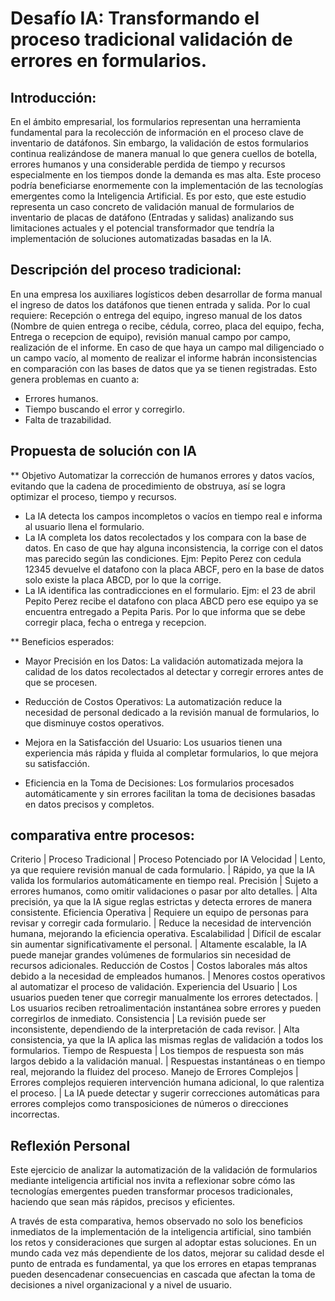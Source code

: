 # Desafío IA: Transformando el proceso tradicional validación de errores en formularios.

## Introducción:

En el ámbito empresarial, los formularios representan una herramienta fundamental para la recolección de información en el proceso clave de inventario de datáfonos. Sin embargo, la validación de estos formularios continua realizándose de manera manual lo que genera cuellos de botella, errores humanos y una considerable perdida de tiempo y recursos especialmente en los tiempos donde la demanda es mas alta. Este proceso podría beneficiarse enormemente con la implementación de las tecnologías emergentes como la Inteligencia Artificial.
Es por esto, que este estudio representa un caso concreto de validación manual de formularios de inventario de placas de datáfono (Entradas y salidas) analizando sus limitaciones actuales y el potencial transformador que tendría la implementación de soluciones automatizadas basadas en la IA.

## Descripción del proceso tradicional:

En una empresa los auxiliares logísticos deben desarrollar de forma manual el ingreso de datos los datáfonos que tienen entrada y salida. 
Por lo cual requiere: Recepción o entrega del equipo, ingreso manual de los datos (Nombre de quien entrega o recibe, cédula, correo, placa del equipo, fecha, Entrega o recepcion de equipo), revisión manual campo por campo, realización de el informe. En caso de que haya un campo mal diligenciado o un campo vacío, al momento de realizar el informe habrán inconsistencias en comparación con las bases de datos que ya se tienen registradas.
Esto genera problemas en cuanto a:
 - Errores humanos.
 - Tiempo buscando el error y corregirlo.
 - Falta de trazabilidad.
 
## Propuesta de solución con IA
** Objetivo
Automatizar la corrección de humanos errores y datos vacíos, evitando que la cadena de procedimiento de obstruya, así se logra optimizar el proceso, tiempo y recursos.
 - La IA detecta los campos incompletos o vacíos en tiempo real e informa al usuario llena el formulario.
 - La IA completa los datos recolectados y los compara con la base de datos. En caso de que hay alguna inconsistencia, la corrige con el datos mas parecido según las condiciones. Ejm: Pepito Perez con cedula 12345 devuelve el datafono con la placa ABCF, pero en la base de datos solo existe la placa  ABCD, por lo que la corrige. 
- La IA identifica las contradicciones en el formulario.
Ejm: el 23 de abril Pepito Perez recibe el datafono con placa ABCD pero ese equipo ya se encuentra entregado a Pepita Paris. Por lo que informa que se debe corregir placa, fecha o entrega y recepcion.

** Beneficios esperados:

- Mayor Precisión en los Datos: La validación automatizada mejora la calidad de los datos recolectados al detectar y corregir errores antes de que se procesen.

- Reducción de Costos Operativos: La automatización reduce la necesidad de personal dedicado a la revisión manual de formularios, lo que disminuye costos operativos.

- Mejora en la Satisfacción del Usuario: Los usuarios tienen una experiencia más rápida y fluida al completar formularios, lo que mejora su satisfacción.

- Eficiencia en la Toma de Decisiones: Los formularios procesados automáticamente y sin errores facilitan la toma de decisiones basadas en datos precisos y completos.

## comparativa entre procesos:
Criterio | Proceso Tradicional | Proceso Potenciado por IA
Velocidad | Lento, ya que requiere revisión manual de cada formulario. | Rápido, ya que la IA valida los formularios automáticamente en tiempo real.
Precisión | Sujeto a errores humanos, como omitir validaciones o pasar por alto detalles. | Alta precisión, ya que la IA sigue reglas estrictas y detecta errores de manera consistente.
Eficiencia Operativa | Requiere un equipo de personas para revisar y corregir cada formulario. | Reduce la necesidad de intervención humana, mejorando la eficiencia operativa.
Escalabilidad | Difícil de escalar sin aumentar significativamente el personal. | Altamente escalable, la IA puede manejar grandes volúmenes de formularios sin necesidad de recursos adicionales.
Reducción de Costos | Costos laborales más altos debido a la necesidad de empleados humanos. | Menores costos operativos al automatizar el proceso de validación.
Experiencia del Usuario | Los usuarios pueden tener que corregir manualmente los errores detectados. | Los usuarios reciben retroalimentación instantánea sobre errores y pueden corregirlos de inmediato.
Consistencia | La revisión puede ser inconsistente, dependiendo de la interpretación de cada revisor. | Alta consistencia, ya que la IA aplica las mismas reglas de validación a todos los formularios.
Tiempo de Respuesta | Los tiempos de respuesta son más largos debido a la validación manual. | Respuestas instantáneas o en tiempo real, mejorando la fluidez del proceso.
Manejo de Errores Complejos | Errores complejos requieren intervención humana adicional, lo que ralentiza el proceso. | La IA puede detectar y sugerir correcciones automáticas para errores complejos como transposiciones de números o direcciones incorrectas.

## Reflexión Personal
Este ejercicio de analizar la automatización de la validación de formularios mediante inteligencia artificial nos invita a reflexionar sobre cómo las tecnologías emergentes pueden transformar procesos tradicionales, haciendo que sean más rápidos, precisos y eficientes.

A través de esta comparativa, hemos observado no solo los beneficios inmediatos de la implementación de la inteligencia artificial, sino también los retos y consideraciones que surgen al adoptar estas soluciones. En un mundo cada vez más dependiente de los datos, mejorar su calidad desde el punto de entrada es fundamental, ya que los errores en etapas tempranas pueden desencadenar consecuencias en cascada que afectan la toma de decisiones a nivel organizacional y a nivel de usuario.
